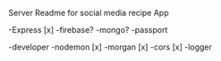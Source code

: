 Server Readme for social media recipe App


-Express [x]
-firebase?
    -mongo?
-passport



-developer
    -nodemon [x]
    -morgan [x]
    -cors [x]
    -logger
